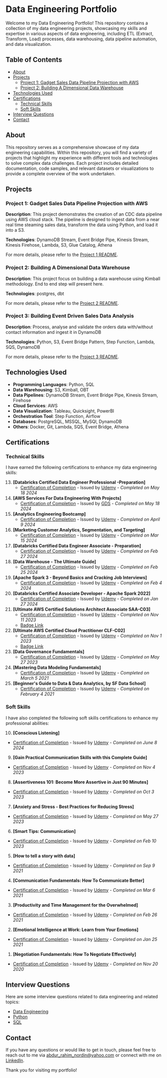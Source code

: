 # Data Engineering Portfolio

Welcome to my Data Engineering Portfolio! This repository contains a collection of my data engineering projects, showcasing my skills and expertise in various aspects of data engineering, including ETL (Extract, Transform, Load) processes, data warehousing, data pipeline automation, and data visualization.

## Table of Contents

- [About](#about)
- [Projects](#projects)
  - [Project 1: Gadget Sales Data Pipeline Projection with AWS](#project-1-gadget-sales-data-pipeline-projection-with-aws)
  - [Project 2: Building A Dimensional Data Warehouse](#project-2-building-a-dimensional-data-warehouse)
- [Technologies Used](#technologies-used)
- [Certifications](#certifications)
  - [Technical Skills](#technical-skills)
  - [Soft Skills](#soft-skills)
- [Interview Questions](#interview-questions)
- [Contact](#contact)

## About

This repository serves as a comprehensive showcase of my data engineering capabilities. Within this repository, you will find a variety of projects that highlight my experience with different tools and technologies to solve complex data challenges. Each project includes detailed documentation, code samples, and relevant datasets or visualizations to provide a complete overview of the work undertaken.

## Projects

### Project 1: Gadget Sales Data Pipeline Projection with AWS

**Description**: This project demonstrates the creation of an CDC data pipeline using AWS cloud stack. The pipeline is designed to ingest data from a near real time steaming sales data, transform the data using Python, and load it into a S3.

**Technologies**: DynamoDB Stream, Event Bridge Pipe, Kinesis Stream, Kinesis Firehose, Lambda, S3, Glue Catalog, Athena

For more details, please refer to the [Project 1 README](project1-gadget-sales-data-pipeline-projection/README.md).

### Project 2: Building A Dimensional Data Warehouse

**Description**: This project focus on building a data warehouse using Kimball methodology. End to end step will present here.

**Technologies**: postgres, dbt

For more details, please refer to the [Project 2 README](project2-building-a-dimensional-data-warehouse/README.md).

### Project 3: Building Event Driven Sales Data Analysis

**Description**: Process, analyse and validate the orders data with/without contact information and ingest it in DynamoDB

**Technologies**: Python, S3, Event Bridge Pattern, Step Function, Lambda, SQS, DynamoDB

For more details, please refer to the [Project 3 README](project3-event-driven-sales-data-analysis/README.md).

## Technologies Used

- **Programming Languages**: Python, SQL
- **Data Warehousing**: S3, Kimball, OBT
- **Data Pipelines**: DynamoDB Stream, Event Bridge Pipe, Kinesis Stream, Firehose
- **Cloud Services**: AWS
- **Data Visualization**: Tableau, Quicksight, PowerBI
- **Orchestration Tool**: Step Function, Airflow
- **Databases**: PostgreSQL, MSSQL, MySQl, DynamoDB
- **Others**: Docker, Git, Lambda, SQS, Event Bridge, Athena

## Certifications

### Technical Skills

I have earned the following certifications to enhance my data engineering skills:

13. **[Databricks Certified Data Engineer Professional -Preparation]**
    - [Certification of Completion](certifications/databricks_certified_data_engineer_professional_preparation.png) - Issued by [Udemy](https://www.udemy.com/course/databricks-certified-data-engineer-professional/) - *Completed on May 18 2024*
12. **[AWS Services For Data Engineering With Projects]**
    - [Certification of Completion](certifications/aws_services_for_data_engineering_with_projects.png) - Issued by [GDS](https://course.growdataskills.com/cohort/nYZNSj2iH8) - *Completed on May 18 2024*
11. **[Analytics Engineering Bootcamp]**
    - [Certification of Completion](certifications/analytics_engineering_bootcamp.png) - Issued by [Udemy](https://www.udemy.com/course/analytics-engineering-bootcamp/) - *Completed on April 9 2024*
10. **[Marketing Customer Analytics, Segmentation, and Targeting]**
    - [Certification of Completion](certifications/marketing_customer_analytics_segmentation_and_targeting.png) - Issued by [Udemy](https://www.udemy.com/course/learn-customer-analytics-market-segmentation-and-targeting/) - *Completed on Mar 15 2024*
09. **[Databricks Certified Data Engineer Associate - Preparation]**
    - [Certification of Completion](certifications/databricks_certified_data_engineer_associate_preparation.png) - Issued by [Udemy](https://www.udemy.com/course/databricks-certified-data-engineer-associate/) - *Completed on Feb 27 2024*
08. **[Data Warehouse - The Ultimate Guide]**
    - [Certification of Completion](certifications/data_warehouse_the_ultimate_guide.png) - Issued by [Udemy](https://www.udemy.com/course/data-warehouse-the-ultimate-guide/) - *Completed on Feb 25 2024*
07. **[Apache Spark 3 - Beyond Basics and Cracking Job Interviews]**
    - [Certification of Completion](certifications/apache_spark_3_beyond_basics_and_cracking_job_interviews.png) - Issued by [Udemy](https://www.udemy.com/course/apache-spark-3-beyond-basics/) - *Completed on Feb 4 2024*
06. **[Databricks Certified Associate Developer - Apache Spark 2022]**
    - [Certification of Completion](certifications/databricks_certified_associate_developer_apache_spark_2022.png) - Issued by [Udemy](https://www.udemy.com/course/databricks-certified-associate-developer-for-apache-spark/) - *Completed on Jan 27 2024*
05. **[Ultimate AWS Certified Solutions Architect Associate SAA-C03]**
    - [Certification of Completion](certifications/ultimate_aws_certified_solutions_architect_associate_saa_c03.png) - Issued by [Udemy](https://www.udemy.com/course/aws-certified-solutions-architect-associate-saa-c03/) - *Completed on Nov 11 2023*
    - [Badge Link](https://www.credly.com/badges/c9368034-4c14-4378-807e-0033ba447364/public_url)
04. **[Ultimate AWS Certified Cloud Practitioner CLF-C02]**
    - [Certification of Completion](certifications/ultimate_aws_certified_cloud_practitioner_clf_c02.png) - Issued by [Udemy](https://www.udemy.com/course/data-governance-fundamentals/) - *Completed on Nov 1 2023*
    - [Badge Link](https://www.credly.com/badges/28f76c44-cbc6-447a-987d-ad32b2ce8817/public_url)
03. **[Data Governance Fundamentals]**
    - [Certification of Completion](certifications/data_governance_fundamentals.png) - Issued by [Udemy](https://www.udemy.com/course/data-governance-fundamentals/) - *Completed on May 27 2023*
02. **[Mastering Data Modeling Fundamentals]**
    - [Certification of Completion](certifications/mastering_data_modeling_fundamentals.png) - Issued by [Udemy](https://www.udemy.com/course/mastering-data-modeling-fundamentals/) - *Completed on March 5 2021*
01. **[Beginner's Guide to Data & Data Analytics, by SF Data School]**
    - [Certification of Completion](certifications/beginners_guide_to_data_and_data_analytics_by_sf_data_school.png) - Issued by [Udemy](https://www.udemy.com/course/learndata/) - *Completed on February 4 2021*

### Soft Skills

I have also completed the following soft skills certifications to enhance my professional abilities:

10. **[Conscious Listening]**
   - [Certification of Completion](certifications/conscious_listening.png) - Issued by [Udemy](https://www.udemy.com/course/conscious-listening/) - *Completed on June 8 2024*
09. **[Gain Practical Communication Skills with this Complete Guide]**
   - [Certification of Completion](certifications/gain_practical_communication_skills_with_this_complete_guide.png) - Issued by [Udemy](https://www.udemy.com/course/the-complete-communication-skills-masterclass-a-z-blueprint/) - *Completed on Nov 4 2023*
08. **[Assertiveness 101: Become More Assertive in Just 90 Minutes]**
   - [Certification of Completion](certifications/assertiveness_101_become_more_assertive_in_just_90_minutes.png) - Issued by [Udemy](https://www.udemy.com/course/assertiveness-101-become-more-assertive-in-90-minutes/) - *Completed on Oct 3 2023*
07. **[Anxiety and Stress - Best Practices for Reducing Stress]**
   - [Certification of Completion](certifications/anxiety_and_stress_best_practices_for_reducing_stress.png) - Issued by [Udemy](https://www.udemy.com/course/anxiety-and-stress/) - *Completed on May 27 2023*
06. **[Smart Tips: Communication]**
   - [Certification of Completion](certifications/smart_tips_communication.png) - Issued by [Udemy](https://www.udemy.com/course/communicatebrilliantly/) - *Completed on Feb 10 2023*
05. **[How to tell a story with data]**
   - [Certification of Completion](certifications/how_to_tell_a_story_with_data.png) - Issued by [Udemy](https://www.udemy.com/course/tell-a-story-with-data/) - *Completed on Sep 9 2021*
04. **[Communication Fundamentals: How To Communicate Better]**
   - [Certification of Completion](certifications/communication_fundamentals_how_to_communicate_better.png) - Issued by [Udemy](https://www.udemy.com/course/communication-fundamentals-how-to-communicate-better/) - *Completed on Mar 6 2021*
03. **[Productivity and Time Management for the Overwhelmed]**
   - [Certification of Completion](certifications/productivity_and_time_management_for_the_overwhelmed.png) - Issued by [Udemy](https://www.udemy.com/course/productivity-and-time-management/) - *Completed on Feb 26 2021*
02. **[Emotional Intelligence at Work: Learn from Your Emotions]**
   - [Certification of Completion](certifications/emotional_intelligence_at_work_learn_from_your_emotions.png) - Issued by [Udemy](https://www.udemy.com/course/emotional-intelligence-at-work-learn-from-your-emotions/) - *Completed on Jan 25 2021*
01. **[Negotiation Fundamentals: How To Negotiate Effectively]**
   - [Certification of Completion](certifications/negotiation_fundamentals_how_to_negotiate_effectively.png) - Issued by [Udemy](https://www.udemy.com/course/negotiation-fundamentals/) - *Completed on Nov 20 2020*

## Interview Questions
Here are some interview questions related to data engineering and related topics:

- [Data Engineering](interview_questions/data_engineering.md)
- [Python](interview_questions/python.md)
- [SQL](interview_questions/sql.md)

## Contact

If you have any questions or would like to get in touch, please feel free to reach out to me via [abdur_rahim_nordin@yahoo.com](mailto:abdur_rahim_nordin@yahoo.com) or connect with me on [LinkedIn](https://www.linkedin.com/in/abdur-rahim-nordin/).

Thank you for visiting my portfolio!
